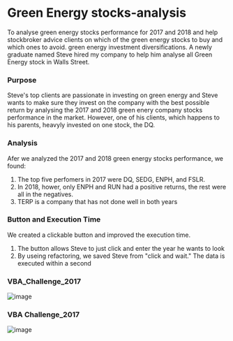 # Green Energy stocks-analysis
To analyse green energy stocks performance for 2017 and 2018 and help stockbroker advice clients on which of the green energy stocks to buy and which ones to avoid.
green energy investment diversifications. A newly graduate named Steve hired my company to help him analyse all Green Energy stock in Walls Street.

### Purpose
Steve's top clients are passionate in investing on green energy and Steve wants to make sure they invest on the company with the best possible return
by analysing the 2017 and 2018 green enery company stocks performance in the market. 
However, one of his clients, which happens to his parents, heavyly invested on one stock, the DQ.

### Analysis 
Afer we analyzed the 2017 and 2018 green energy stocks performance, we found:
1. The top five perfomers in 2017 were DQ, SEDG, ENPH, and FSLR.
2. In 2018, hower, only ENPH and RUN had a positive returns, the rest were all in the negatives.
3. TERP is a company that has not done well in both years

### Button and Execution Time
We created a clickable button and improved the execution time. 
1. The button allows Steve to just click and enter the year he wants to look 
2. By useing refactoring, we saved Steve from "click and wait." The data is executed within a second

### VBA_Challenge_2017
![image](https://user-images.githubusercontent.com/72223864/102020919-505bcd80-3d4a-11eb-9aa5-813989ce1c0f.png)

### VBA Challenge_2017
![image](https://user-images.githubusercontent.com/72223864/102021004-d1b36000-3d4a-11eb-9de9-aab9465d26f1.png)






